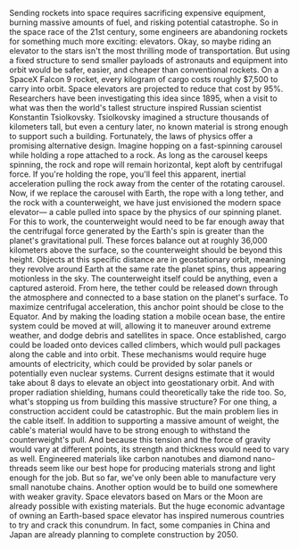 Sending rockets into space requires sacrificing expensive equipment, burning massive amounts of fuel, and risking potential catastrophe. So in the space race of the 21st century, some engineers are abandoning rockets for something much more exciting: elevators. Okay, so maybe riding an elevator to the stars isn't the most thrilling mode of transportation. But using a fixed structure to send smaller payloads of astronauts and equipment into orbit would be safer, easier, and cheaper than conventional rockets. On a SpaceX Falcon 9 rocket, every kilogram of cargo costs roughly $7,500 to carry into orbit. Space elevators are projected to reduce that cost by 95%. Researchers have been investigating this idea since 1895, when a visit to what was then the world's tallest structure inspired Russian scientist Konstantin Tsiolkovsky. Tsiolkovsky imagined a structure thousands of kilometers tall, but even a century later, no known material is strong enough to support such a building. Fortunately, the laws of physics offer a promising alternative design. Imagine hopping on a fast-spinning carousel while holding a rope attached to a rock. As long as the carousel keeps spinning, the rock and rope will remain horizontal, kept aloft by centrifugal force. If you're holding the rope, you'll feel this apparent, inertial acceleration pulling the rock away from the center of the rotating carousel. Now, if we replace the carousel with Earth, the rope with a long tether, and the rock with a counterweight, we have just envisioned the modern space elevator— a cable pulled into space by the physics of our spinning planet. For this to work, the counterweight would need to be far enough away that the centrifugal force generated by the Earth's spin is greater than the planet's gravitational pull. These forces balance out at roughly 36,000 kilometers above the surface, so the counterweight should be beyond this height. Objects at this specific distance are in geostationary orbit, meaning they revolve around Earth at the same rate the planet spins, thus appearing motionless in the sky. The counterweight itself could be anything, even a captured asteroid. From here, the tether could be released down through the atmosphere and connected to a base station on the planet's surface. To maximize centrifugal acceleration, this anchor point should be close to the Equator. And by making the loading station a mobile ocean base, the entire system could be moved at will, allowing it to maneuver around extreme weather, and dodge debris and satellites in space. Once established, cargo could be loaded onto devices called climbers, which would pull packages along the cable and into orbit. These mechanisms would require huge amounts of electricity, which could be provided by solar panels or potentially even nuclear systems. Current designs estimate that it would take about 8 days to elevate an object into geostationary orbit. And with proper radiation shielding, humans could theoretically take the ride too. So, what's stopping us from building this massive structure? For one thing, a construction accident could be catastrophic. But the main problem lies in the cable itself. In addition to supporting a massive amount of weight, the cable's material would have to be strong enough to withstand the counterweight's pull. And because this tension and the force of gravity would vary at different points, its strength and thickness would need to vary as well. Engineered materials like carbon nanotubes and diamond nano-threads seem like our best hope for producing materials strong and light enough for the job. But so far, we've only been able to manufacture very small nanotube chains. Another option would be to build one somewhere with weaker gravity. Space elevators based on Mars or the Moon are already possible with existing materials. But the huge economic advantage of owning an Earth-based space elevator has inspired numerous countries to try and crack this conundrum. In fact, some companies in China and Japan are already planning to complete construction by 2050. 